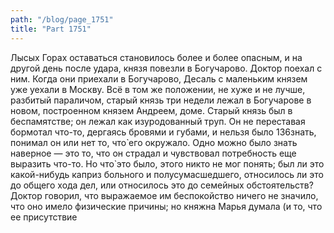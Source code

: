 ```yaml
---
path: "/blog/page_1751"
title: "Part 1751"
---
```


 Лысых Горах оставаться становилось более и более опасным, и на другой день после удара, князя повезли в Богучарово. Доктор поехал с ним.
Когда они приехали в Богучарово, Десаль с маленьким князем уже уехали в Москву.
Всё в том же положении, не хуже и не лучше, разбитый параличом, старый князь три недели лежал в Богучарове в новом, построенном князем Андреем, доме. Старый князь был в беспамятстве; он лежал как изуродованный труп. Он не переставая бормотал что-то, дергаясь бровями и губами, и нельзя было 136знать, понимал он или нет то, что̀ его окружало. Одно можно было знать наверное — это то, что он страдал и чувствовал потребность еще выразить что-то. Но что̀ это было, этого никто не мог понять; был ли это какой-нибудь каприз больного и полусумасшедшего, относилось ли это до общего хода дел, или относилось это до семейных обстоятельств?
Доктор говорил, что выражаемое им беспокойство ничего не значило, что оно имело физические причины; но княжна Марья думала (и то, что ее присутствие
